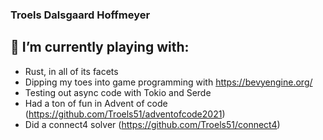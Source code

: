 ### Troels Dalsgaard Hoffmeyer
## 🌱 I’m currently playing with:
- Rust, in all of its facets
- Dipping my toes into game programming with https://bevyengine.org/
- Testing out async code with Tokio and Serde
- Had a ton of fun in Advent of code (https://github.com/Troels51/adventofcode2021)
- Did a connect4 solver (https://github.com/Troels51/connect4)
